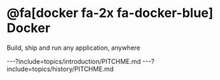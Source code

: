 # @fa[docker fa-2x fa-docker-blue] Docker

Build, ship and run any application, anywhere

---?include=topics/introduction/PITCHME.md
---?include=topics/history/PITCHME.md

